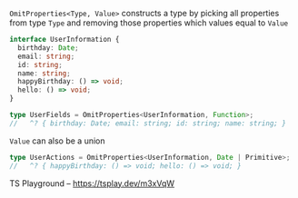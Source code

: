 `OmitProperties<Type, Value>` constructs a type by picking all properties from type `Type` and removing those properties
which values equal to `Value`

```ts
interface UserInformation {
  birthday: Date;
  email: string;
  id: string;
  name: string;
  happyBirthday: () => void;
  hello: () => void;
}

type UserFields = OmitProperties<UserInformation, Function>;
//   ^? { birthday: Date; email: string; id: string; name: string; }
```

`Value` can also be a union

```ts
type UserActions = OmitProperties<UserInformation, Date | Primitive>;
//   ^? { happyBirthday: () => void; hello: () => void; }
```

TS Playground – https://tsplay.dev/m3xVqW
